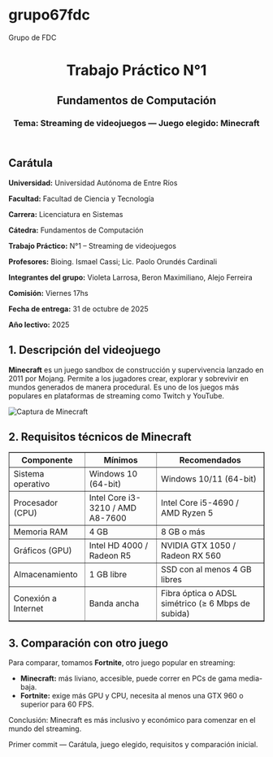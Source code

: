 # grupo67fdc
Grupo de FDC
<!DOCTYPE html>
<html lang="es">
<head>
  <meta charset="utf-8">
  <title>Trabajo Práctico N°1 - Streaming de videojuegos (Minecraft)</title>
</head>
<body>
  <header>
    <h1>Trabajo Práctico N°1</h1>
    <h2>Fundamentos de Computación</h2>
    <h3>Tema: Streaming de videojuegos — Juego elegido: Minecraft</h3>
  </header>

  <section>
    <h2>Carátula</h2>
    <p><strong>Universidad:</strong> Universidad Autónoma de Entre Ríos</p>
    <p><strong>Facultad:</strong> Facultad de Ciencia y Tecnología</p>
    <p><strong>Carrera:</strong> Licenciatura en Sistemas</p>
    <p><strong>Cátedra:</strong> Fundamentos de Computación</p>
    <p><strong>Trabajo Práctico:</strong> N°1 – Streaming de videojuegos</p>
    <p><strong>Profesores:</strong> Bioing. Ismael Cassi; Lic. Paolo Orundés Cardinali</p>
    <p><strong>Integrantes del grupo:</strong> Violeta Larrosa, Beron Maximiliano, Alejo Ferreira</p>
    <p><strong>Comisión:</strong> Viernes 17hs</p>
    <p><strong>Fecha de entrega:</strong> 31 de octubre de 2025</p>
    <p><strong>Año lectivo:</strong> 2025</p>
  </section>

  <section>
    <h2>1. Descripción del videojuego</h2>
    <p><strong>Minecraft</strong> es un juego sandbox de construcción y supervivencia lanzado en 2011 por Mojang. Permite a los jugadores crear, explorar y sobrevivir en mundos generados de manera procedural. Es uno de los juegos más populares en plataformas de streaming como Twitch y YouTube.</p>
    <p><img src="img/minecraft.png" alt="Captura de Minecraft"></p>
  </section>

  <section>
    <h2>2. Requisitos técnicos de Minecraft</h2>
    <table border="1" cellpadding="5" cellspacing="0">
      <tr>
        <th>Componente</th>
        <th>Mínimos</th>
        <th>Recomendados</th>
      </tr>
      <tr>
        <td>Sistema operativo</td>
        <td>Windows 10 (64-bit)</td>
        <td>Windows 10/11 (64-bit)</td>
      </tr>
      <tr>
        <td>Procesador (CPU)</td>
        <td>Intel Core i3-3210 / AMD A8-7600</td>
        <td>Intel Core i5-4690 / AMD Ryzen 5</td>
      </tr>
      <tr>
        <td>Memoria RAM</td>
        <td>4 GB</td>
        <td>8 GB o más</td>
      </tr>
      <tr>
        <td>Gráficos (GPU)</td>
        <td>Intel HD 4000 / Radeon R5</td>
        <td>NVIDIA GTX 1050 / Radeon RX 560</td>
      </tr>
      <tr>
        <td>Almacenamiento</td>
        <td>1 GB libre</td>
        <td>SSD con al menos 4 GB libres</td>
      </tr>
      <tr>
        <td>Conexión a Internet</td>
        <td>Banda ancha</td>
        <td>Fibra óptica o ADSL simétrico (≥ 6 Mbps de subida)</td>
      </tr>
    </table>
  </section>

  <section>
    <h2>3. Comparación con otro juego</h2>
    <p>Para comparar, tomamos <strong>Fortnite</strong>, otro juego popular en streaming:</p>
    <ul>
      <li><strong>Minecraft:</strong> más liviano, accesible, puede correr en PCs de gama media-baja.</li>
      <li><strong>Fortnite:</strong> exige más GPU y CPU, necesita al menos una GTX 960 o superior para 60 FPS.</li>
    </ul>
    <p>Conclusión: Minecraft es más inclusivo y económico para comenzar en el mundo del streaming.</p>
  </section>

  <footer>
    <p>Primer commit — Carátula, juego elegido, requisitos y comparación inicial.</p>
  </footer>
</body>
</html>
